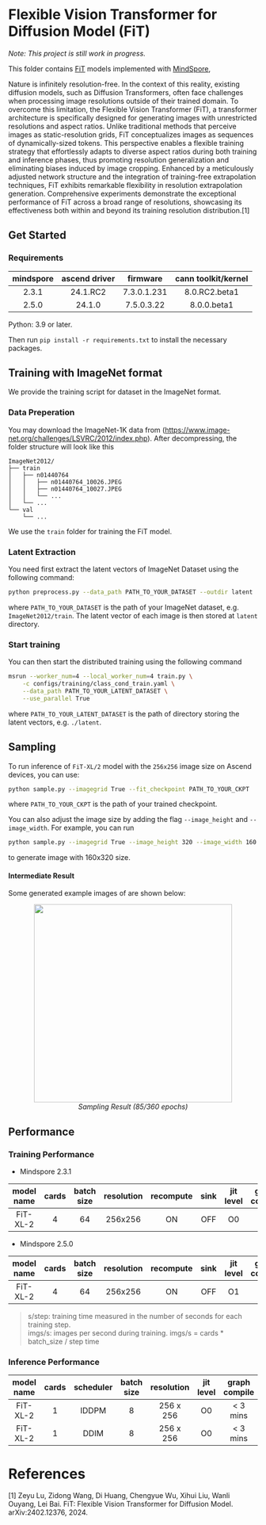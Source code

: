 # Flexible Vision Transformer for Diffusion Model (FiT)

*Note: This project is still work in progress.*

This folder contains [FiT](https://arxiv.org/abs/2402.12376) models implemented with [MindSpore](https://www.mindspore.cn/),

Nature is infinitely resolution-free. In the context of this reality, existing diffusion models, such as Diffusion Transformers, often face challenges when processing image resolutions outside of their trained domain. To overcome this limitation, the Flexible Vision Transformer (FiT), a transformer architecture is specifically designed for generating images with unrestricted resolutions and aspect ratios. Unlike traditional methods that perceive images as static-resolution grids, FiT conceptualizes images as sequences of dynamically-sized tokens. This perspective enables a flexible training strategy that effortlessly adapts to diverse aspect ratios during both training and inference phases, thus promoting resolution generalization and eliminating biases induced by image cropping. Enhanced by a meticulously adjusted network structure and the integration of training-free extrapolation techniques, FiT exhibits remarkable flexibility in resolution extrapolation generation. Comprehensive experiments demonstrate the exceptional performance of FiT across a broad range of resolutions, showcasing its effectiveness both within and beyond its training resolution distribution.[1]

## Get Started

### Requirements

| mindspore | ascend driver | firmware    | cann toolkit/kernel         |
|:---------:|:-------------:|:-----------:|:---------------------------:|
| 2.3.1     | 24.1.RC2      | 7.3.0.1.231 | 8.0.RC2.beta1               |
| 2.5.0     | 24.1.0        | 7.5.0.3.22  | 8.0.0.beta1                 |

Python: 3.9 or later.

Then run `pip install -r requirements.txt` to install the necessary packages.

## Training with ImageNet format

We provide the training script for dataset in the ImageNet format.

### Data Preperation

You may download the ImageNet-1K data from (https://www.image-net.org/challenges/LSVRC/2012/index.php). After decompressing, the folder structure will look like this

```text
ImageNet2012/
├── train
│   ├── n01440764
│   │   ├── n01440764_10026.JPEG
│   │   ├── n01440764_10027.JPEG
│   │   └── ...
│   └── ...
└── val
    └── ...
```

We use the `train` folder for training the FiT model.

### Latent Extraction

You need first extract the latent vectors of ImageNet Dataset using the following command:

```bash
python preprocess.py --data_path PATH_TO_YOUR_DATASET --outdir latent
```

where `PATH_TO_YOUR_DATASET` is the path of your ImageNet dataset, e.g. `ImageNet2012/train`. The latent vector of each image is then stored at `latent` directory.

### Start training

You can then start the distributed training using the following command

```bash
msrun --worker_num=4 --local_worker_num=4 train.py \
    -c configs/training/class_cond_train.yaml \
    --data_path PATH_TO_YOUR_LATENT_DATASET \
    --use_parallel True
```

where `PATH_TO_YOUR_LATENT_DATASET` is the path of directory storing the latent vectors, e.g. `./latent`.

## Sampling

To run inference of `FiT-XL/2` model with the `256x256` image size on Ascend devices, you can use:
```bash
python sample.py --imagegrid True --fit_checkpoint PATH_TO_YOUR_CKPT
```
where `PATH_TO_YOUR_CKPT` is the path of your trained checkpoint.

You can also adjust the image size by adding the flag `--image_height` and `--image_width`. For example, you can run
```bash
python sample.py --imagegrid True --image_height 320 --image_width 160 --fit_checkpoint PATH_TO_YOUR_CKPT
```
to generate image with 160x320 size.

#### Intermediate Result
Some generated example images of are shown below:

<p align="center"><img width="400" src="https://github.com/zhtmike/mindone/assets/8342575/71404444-61e8-44c1-a8fb-34bed6fddb1f"/>
<br><em>Sampling Result (85/360 epochs)</em></p>

## Performance

### Training Performance

- Mindspore 2.3.1

| model name | cards | batch size   | resolution  | recompute  | sink      | jit level | graph compile | s/step |         img/s |
| :--------: | :---: | :-----------:| :--------:  | :--------: | :-------: | :-------: | :-----------: | :----: | :-----------: |
| FiT-XL-2   |   4   |     64       |  256x256    |    ON      |    OFF    |    O0     |   3~5 mins    | 0.73   |    315        |

- Mindspore 2.5.0

| model name | cards | batch size   | resolution  | recompute  | sink      | jit level | graph compile | s/step |         img/s |
| :--------: | :---: | :-----------:| :--------:  | :--------: | :-------: | :-------: | :-----------: | :----: | :-----------: |
| FiT-XL-2   |   4   |     64       |  256x256    |    ON      |    OFF    |    O1     |   3~5 mins    | 0.56   |    457        |

> s/step: training time measured in the number of seconds for each training step.\
> imgs/s: images per second during training. imgs/s = cards * batch_size / step time

### Inference Performance

| model name   | cards | scheduler | batch size | resolution  | jit level  |  graph compile | s/step    |
|:------------:|:-----:|:---------:|:----------:|:-----------:|:----------:|:--------------:|:---------:|
| FiT-XL-2     | 1     | IDDPM     | 8          |256 x 256    | O0         | < 3 mins       | 0.09      |
| FiT-XL-2     | 1     | DDIM      | 8          |256 x 256    | O0         | < 3 mins       | 0.09      |

# References

[1] Zeyu Lu, Zidong Wang, Di Huang, Chengyue Wu, Xihui Liu, Wanli Ouyang, Lei Bai. FiT: Flexible Vision Transformer for Diffusion Model. arXiv:2402.12376, 2024.
